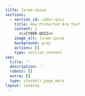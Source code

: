 ```yaml
---
title: lorem-ipsum
sections:
  - section_id: cyber-quiz
    title: How Protected Are You?
    content: |
      <\<CYBER-QUIZ>>
    image_alt: lorem-ipsum
    background: gray
    actions: []
    type: section_content
seo:
  title: ''
  description: ''
  robots: []
  extra: []
  type: stackbit_page_meta
layout: landing
---
```

